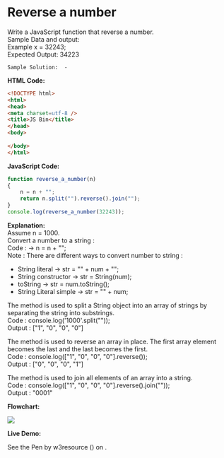 # Reverse a number

Write a JavaScript function that reverse a number.  
Sample Data and output:  
Example x = 32243;  
Expected Output: 34223

```
Sample Solution:  -
```

**HTML Code:**

```html
<!DOCTYPE html>
<html>
<head>
<meta charset=utf-8 />
<title>JS Bin</title>
</head>
<body>
  
</body>
</html>

```

**JavaScript Code:**

```js
function reverse_a_number(n)
{
	n = n + "";
	return n.split("").reverse().join("");
}
console.log(reverse_a_number(32243));

```

**Explanation:**  
Assume n = 1000.  
Convert a number to a string :  
Code : -> n = n + "";  
Note : There are different ways to convert number to string :

*   String literal -> str = "" + num + "";
*   String constructor -> str = String(num);
*   toString -> str = num.toString();
*   String Literal simple -> str = "" + num;  
    

The method is used to split a String object into an array of strings by separating the string into substrings.  
Code : console.log('1000'.split(""));  
Output : \["1", "0", "0", "0"\]  
  
The method is used to reverse an array in place. The first array element becomes the last and the last becomes the first.  
Code : console.log(\["1", "0", "0", "0"\].reverse());  
Output : \["0", "0", "0", "1"\]  
  
The method is used to join all elements of an array into a string.  
Code : console.log(\["1", "0", "0", "0"\].reverse().join(""));  
Output : "0001"

**Flowchart:**

![](https://www.w3resource.com/w3r_images/javascript-function-exercise-1.png)

**Live Demo:**

<section class="expand-codepen"><p data-height="380" data-theme-id="0" data-slug-hash="zEzXeG" data-default-tab="js,result" data-user="w3resource" data-embed-version="2" data-pen-title="JavaScript -Reverse a number-function-ex- 1" data-editable="true" class="codepen">See the Pen by w3resource () on .</p><codepen></codepen></section>